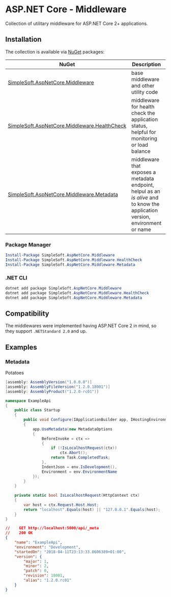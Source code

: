 # ASP.NET Core - Middleware
Collection of utilitary middleware for ASP.NET Core 2+ applications.

## Installation
The collection is available via [NuGet](https://www.nuget.org/packages?q=simplesoft.aspnetcore.middleware) packages:

| NuGet | Description | Version |
| --- | --- | --- |
| [SimpleSoft.AspNetCore.Middleware](https://www.nuget.org/packages/simplesoft.aspnetcore.middleware) | base middleware and other utility code | [![NuGet](https://img.shields.io/nuget/vpre/simplesoft.aspnetcore.middleware.svg)](https://www.nuget.org/packages/simplesoft.aspnetcore.middleware) |
| [SimpleSoft.AspNetCore.Middleware.HealthCheck](https://www.nuget.org/packages/simplesoft.aspnetcore.middleware.healthcheck) | middleware for health check the application status, helpful for monitoring or load balance | [![NuGet](https://img.shields.io/nuget/vpre/simplesoft.aspnetcore.middleware.healthcheck.svg)](https://www.nuget.org/packages/simplesoft.aspnetcore.middleware.healthcheck) |
| [SimpleSoft.AspNetCore.Middleware.Metadata](https://www.nuget.org/packages/simplesoft.aspnetcore.middleware.metadata) | middleware that exposes a metadata endpoint, helpul as an _is alive_ and to know the application version, environment or name | [![NuGet](https://img.shields.io/nuget/vpre/simplesoft.aspnetcore.middleware.metadata.svg)](https://www.nuget.org/packages/simplesoft.aspnetcore.middleware.metadata) |

### Package Manager
```powershell
Install-Package SimpleSoft.AspNetCore.Middleware
Install-Package SimpleSoft.AspNetCore.Middleware.HealthCheck
Install-Package SimpleSoft.AspNetCore.Middleware.Metadata
```

### .NET CLI
```powershell
dotnet add package SimpleSoft.AspNetCore.Middleware
dotnet add package SimpleSoft.AspNetCore.Middleware.HealthCheck
dotnet add package SimpleSoft.AspNetCore.Middleware.Metadata
```
## Compatibility
The middlewares were implemented having ASP.NET Core 2 in mind, so they support `.NETStandard 2.0` and up.

## Examples

### Metadata
Potatoes
```csharp
[assembly: AssemblyVersion("1.0.0.0")]
[assembly: AssemblyFileVersion("1.2.0.18001")]
[assembly: AssemblyProduct("1.2.0-rc01")]

namespace ExampleApi
{
    public class Startup
    {   
        public void Configure(IApplicationBuilder app, IHostingEnvironment env)
        {
            app.UseMetadata(new MetadataOptions
            {
                BeforeInvoke = ctx =>
                {
                    if (!IsLocalhostRequest(ctx))
                        ctx.Abort();
                    return Task.CompletedTask;
                },
                IndentJson = env.IsDevelopment(),
                Environment = env.EnvironmentName
            });
        }
    }
    
    private static bool IsLocalhostRequest(HttpContext ctx)
    {
        var host = ctx.Request.Host.Host;
        return "localhost".Equals(host) || "127.0.0.1".Equals(host);
    }
}
```
```json
//    GET http://localhost:5000/api/_meta
//    200 OK
{
    "name": "ExampleApi",
    "environment": "Development",
    "startedOn": "2018-04-11T23:13:33.0606389+01:00",
    "version": {
        "major": 1,
        "minor": 2,
        "patch": 0,
        "revision": 18001,
        "alias": "1.2.0.rc01"
    }
}
```
